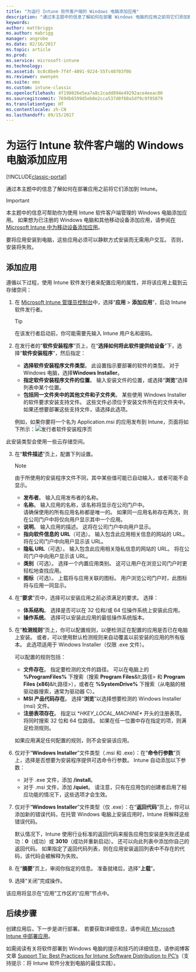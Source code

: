 ```yaml
---
title: "为运行 Intune 软件客户端的 Windows 电脑添加应用"
description: "通过本主题中的信息了解如何在部署 Windows 电脑的应用之前将它们添加到 Intune。"
keywords: 
author: mattbriggs
ms.author: mabrigg
manager: angrobe
ms.date: 02/16/2017
ms.topic: article
ms.prod: 
ms.service: microsoft-intune
ms.technology: 
ms.assetid: bc8c8be9-7f4f-4891-9224-55fc40703f0b
ms.reviewer: owenyen
ms.suite: ems
ms.custom: intune-classic
ms.openlocfilehash: 4f198026e5ea7a8c2cadd894e49292ace4eeac06
ms.sourcegitcommit: 769db6599d5eb0e2cca537d0f60a5df9c9f05079
ms.translationtype: HT
ms.contentlocale: zh-CN
ms.lasthandoff: 09/15/2017
---
```

# <a name="add-apps-for-windows-pcs-that-run-the-intune-software-client"></a>为运行 Intune 软件客户端的 Windows 电脑添加应用

[!INCLUDE[classic-portal](../includes/classic-portal.md)]

通过本主题中的信息了解如何在部署应用之前将它们添加到 Intune。

> [!IMPORTANT]
> 本主题中的信息可帮助你为使用 Intune 软件客户端管理的 Windows 电脑添加应用。 如果想为已注册的 Windows 电脑和其他移动设备添加应用，请参阅[在 Microsoft Intune 中为移动设备添加应用](add-apps-for-mobile-devices-in-microsoft-intune.md)。

要将应用安装到电脑，这些应用必须可以静默方式安装而无需用户交互。 否则，安装将失败。


## <a name="add-the-app"></a>添加应用
遵循以下过程，使用 Intune 软件发行者来配置应用的属性，并将该应用上载到云存储空间：

1.  在 [Microsoft Intune 管理员控制台](https://manage.microsoft.com)中，选择“**应用** &gt; **添加应用**”，启动 Intune 软件发行者。

    > [!TIP]
    > 在该发行者启动前，你可能需要先输入 Intune 用户名和密码。

2.  在发行者的“**软件安装程序**”页上，在“**选择如何将此软件提供给设备**”下，选择“**软件安装程序**”，然后指定：

    - **选择软件安装程序文件类型**。 此设置指示要部署的软件的类型。 对于 Windows 电脑，选择**Windows Installer**。
    - **指定软件安装程序文件的位置**。 输入安装文件的位置，或选择“**浏览**”选择列表中某个位置。
    - **包括同一文件夹中的其他文件和子文件夹**。 某些使用 Windows Installer 的软件要求安装支持文件。 这些文件必须位于安装文件所在的文件夹中。 如果还想要部署这些支持文件，请选择此选项。

    例如，如果你要将一个名为 Application.msi 的应用发布到 Intune，页面将如下所示：![发行者软件安装程序页](./media/publisher-for-pc.png)

   此安装类型会使用一些云存储空间。

3.  在“**软件描述**”页上，配置下列设置。

    > [!NOTE]
    > 由于所使用的安装程序文件不同，其中某些值可能已自动输入，或者可能不会显示。

    - **发布者**。 输入应用发布者的名称。
    - **名称**。 输入应用的名称，该名称将显示在公司门户中。<br />请确保使用的所有应用名称都是唯一的。 如果同一应用名称存在两次，则在公司门户中将仅向用户显示其中一个应用。
    - **说明**。 输入应用的描述。 这将在公司门户中向用户显示。
    - **指向软件信息的 URL**（可选）。 输入包含此应用相关信息的网站的 URL。 将在公司门户中向用户显示该 URL。
    - **隐私 URL**（可选）。 输入包含此应用相关隐私信息的网站的 URL。 将在公司门户中向用户显示该 URL。
    - **类别**（可选）。 选择一个内置应用类别。 这可让用户在浏览公司门户时更轻松地查找应用。
    - **图标**（可选）。 上载将与应用关联的图标。 用户浏览公司门户时，此图标将与应用一同显示。

4.  在“**要求**”页中，选择可以安装应用之前必须满足的要求。 选择：

    - **体系结构**。 选择是否可以在 32 位和/或 64 位操作系统上安装此应用。
    - **操作系统**。 选择可以安装此应用的最低操作系统版本。

5.  在“**检测规则**”页上，你可以配置规则，以便检测正在配置的应用是否已在电脑上安装。 或者，可以使用默认检测规则来自动覆盖以前安装的应用的所有版本。 此选项适用于 Windows Installer（仅限 .exe 文件）。

    可以配置的规则包括：
    - **文件存在**。 指定要检测的文件的路径。 可以在电脑上的 **%ProgramFiles%** 下搜索（搜索 **Program Files**\&lt;路径&gt; 和 **Program Files (x86)**\&lt;路径&gt;），或者在 **%SystemDrive%** 下搜索（从电脑的根驱动器搜索，通常为驱动器 C）。
    - **MSI 产品代码存在**。 选择“**浏览**”以选择想要检测的 Windows Installer (msi) 文件。
    - **注册表项存在**。 指定以 **HKEY_LOCAL_MACHINE\** 开头的注册表项。 将同时搜索 32 位和 64 位路径。 如果在任一位置中存在指定的项，则满足检测规则。

    如果应用满足任何配置的规则，则不会安装该应用。

6.  仅对于“**Windows Installer**”文件类型（.msi 和 .exe）：在“**命令行参数**”页上，选择是否想要为安装程序提供可选命令行参数。
    Intune 自动添加以下参数：
    - 对于 .exe 文件，添加 **/install**。
    - 对于 .msi 文件，添加 **/quiet**。
    请注意，只有在应用包的创建者启用了相应功能的情况下，这些选项才会生效。

7.  仅对于“**Windows Installer**”文件类型（仅 .exe）：在“**返回代码**”页上，你可以添加新的错误代码，在托管 Windows 电脑上安装应用时，Intune 将解释这些错误代码。

    默认情况下，Intune 使用行业标准的返回代码来报告应用包安装是失败还是成功：**0**（成功）或 **3010**（成功并重新启动）。 还可以向此列表中添加你自己的返回代码。 如果指定了返回代码列表，则在应用安装返回列表中不存在的代码，该代码会被解释为失败。

8.  在“**摘要**”页上，审阅你指定的信息。 准备就绪后，选择“**上载**”。

9. 选择“关闭”完成操作。

该应用将显示在“应用”工作区的“应用”节点中。

## <a name="next-steps"></a>后续步骤

创建应用后，下一步是进行部署。 若要获取详细信息，请参阅[在 Microsoft Intune 中部署应用](deploy-apps.md)。

如需阅读有关将软件部署到 Windows 电脑的提示和技巧的详细信息，请参阅博客文章 [Support Tip: Best Practices for Intune Software Distribution to PC’s](https://blogs.technet.microsoft.com/intunesupport/2016/06/13/support-tip-best-practices-for-intune-software-distribution-to-pcs/)（支持提示：将 Intune 软件分发到电脑的最佳实践）。
